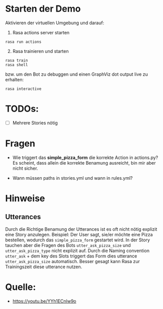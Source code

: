 # Starten der Demo

Aktivieren der virtuellen Umgebung und darauf:


1. Rasa actions server starten
```
rasa run actions
```

2. Rasa trainieren und starten
```
rasa train
rasa shell
```

bzw. um den Bot zu debuggen und einen GraphViz dot output live zu erhalten:
```
rasa interactive
```

# TODOs:
- [ ] Mehrere Stories nötig

# Fragen

- Wie triggert das **simple_pizza_form** die korrekte Action in actions.py? Es scheint,
  dass allein die korrekte Benamung ausreicht, bin mir aber nicht sicher.

- Wann müssen paths in stories.yml und wann in rules.yml?

# Hinweise

## Utterances

Durch die Richtige Benamung der Utterances ist es oft nicht nötig
explizit eine Story anzulegen. Beispiel:
Der User sagt, sie/er möchte eine Pizza bestellen, wodurch das
```simple_pizza_form``` gestartet wird. In der Story tauchen aber
die Fragen des Bots ```utter_ask_pizza_size``` und ```utter_ask_pizza_type``` nicht
explizit auf. Durch die Naming convention ```utter_ask``` + dem key des Slots
triggert das Form dies utterance ```utter_ask_pizza_size``` automatisch. Besser gesagt kann Rasa zur Trainingszeit diese
utterance nutzen. 


# Quelle:

- https://youtu.be/YYh1ECnlw9o
